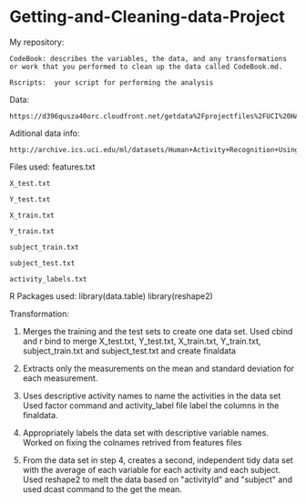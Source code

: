 Getting-and-Cleaning-data-Project
=================================
My repository:
	
	CodeBook: describes the variables, the data, and any transformations or work that you performed to clean up the data called CodeBook.md.

	Rscripts:  your script for performing the analysis

Data:

	https://d396qusza40orc.cloudfront.net/getdata%2Fprojectfiles%2FUCI%20HAR%20Dataset.zip 

Aditional data info:

	http://archive.ics.uci.edu/ml/datasets/Human+Activity+Recognition+Using+Smartphones 

Files used:
	features.txt
	
	X_test.txt
	
	Y_test.txt
	
	X_train.txt
	
	Y_train.txt
	
	subject_train.txt
	
	subject_test.txt
	
	activity_labels.txt

R Packages used:
library(data.table)
library(reshape2)

Transformation:

1. Merges the training and the test sets to create one data set.
	Used cbind and r bind to merge X_test.txt, Y_test.txt, X_train.txt, Y_train.txt, subject_train.txt and subject_test.txt and create finaldata 

2. Extracts only the measurements on the mean and standard deviation for each measurement. 
	
3. Uses descriptive activity names to name the activities in the data set
Used factor command and activity_label file label the columns in the finaldata.

4. Appropriately labels the data set with descriptive variable names. 
Worked on fixing the colnames retrived from features files 

5. From the data set in step 4, creates a second, independent tidy data set with the average of each variable for each activity and each subject.
Used reshape2 to melt the data based on "activityId" and "subject" and used dcast command to the get the mean.



